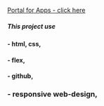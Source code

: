 [Portal for Apps - click here ](https://frontenddevkan.github.io/PortalForApps/)


##### This project use  
#### - html, css,   
#### - flex,  
#### - github,    
### - responsive web-design, 
